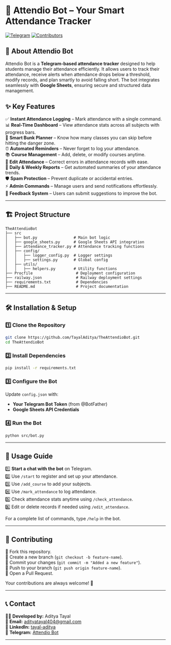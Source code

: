 # 📌 **Attendio Bot** – Your Smart Attendance Tracker  

[![Telegram](https://img.shields.io/badge/Telegram-Bot-blue)](https://t.me/TheAttendioBot)
[![Contributors](https://img.shields.io/github/contributors/TayalAditya/TheAttendioBot)](https://github.com/TayalAditya/TheAttendioBot/graphs/contributors)  

## 🚀 **About Attendio Bot**  

Attendio Bot is a **Telegram-based attendance tracker** designed to help students manage their attendance efficiently. It allows users to track their attendance, receive alerts when attendance drops below a threshold, modify records, and plan smartly to avoid falling short. The bot integrates seamlessly with **Google Sheets**, ensuring secure and structured data management.  

## ✨ **Key Features**  

✅ **Instant Attendance Logging** – Mark attendance with a single command.  
📊 **Real-Time Dashboard** – View attendance stats across all subjects with progress bars.  
🚀 **Smart Bunk Planner** – Know how many classes you can skip before hitting the danger zone.  
⏰ **Automated Reminders** – Never forget to log your attendance.  
📚 **Course Management** – Add, delete, or modify courses anytime.  
🔄 **Edit Attendance** – Correct errors in attendance records with ease.  
📅 **Daily & Weekly Reports** – Get automated summaries of your attendance trends.  
🛡️ **Spam Protection** – Prevent duplicate or accidental entries.  
⚡ **Admin Commands** – Manage users and send notifications effortlessly.  
💬 **Feedback System** – Users can submit suggestions to improve the bot.  

---

## 🏗 **Project Structure**  

```
TheAttendioBot
├── src
│   ├── bot.py                # Main bot logic
│   ├── google_sheets.py      # Google Sheets API integration
│   ├── attendance_tracker.py # Attendance tracking functions
│   ├── config/               
│   │   ├── logger_config.py  # Logger settings
│   │   ├── settings.py       # Global config
│   ├── utils/                
│   │   ├── helpers.py        # Utility functions
├── Procfile                   # Deployment configuration
├── railway.json               # Railway deployment settings
├── requirements.txt           # Dependencies
├── README.md                  # Project documentation
```

---

## 🛠 **Installation & Setup**  

### **1️⃣ Clone the Repository**  

```bash
git clone https://github.com/TayalAditya/TheAttendioBot.git
cd TheAttendioBot
```

### **2️⃣ Install Dependencies**  

```bash
pip install -r requirements.txt
```

### **3️⃣ Configure the Bot**  

Update `config.json` with:  
- **Your Telegram Bot Token** (from @BotFather)  
- **Google Sheets API Credentials**  

### **4️⃣ Run the Bot**  

```bash
python src/bot.py
```

---

## 🚀 **Usage Guide**  

1️⃣ **Start a chat with the bot** on Telegram.  
2️⃣ Use `/start` to register and set up your attendance.  
3️⃣ Use `/add_course` to add your subjects.  
4️⃣ Use `/mark_attendance` to log attendance.  
5️⃣ Check attendance stats anytime using `/check_attendance`.  
6️⃣ Edit or delete records if needed using `/edit_attendance`.  

For a complete list of commands, type `/help` in the bot.  

---

## 🤝 **Contributing**  

🔹 Fork this repository.  
🔹 Create a new branch (`git checkout -b feature-name`).  
🔹 Commit your changes (`git commit -m "Added a new feature"`).  
🔹 Push to your branch (`git push origin feature-name`).  
🔹 Open a Pull Request.  

Your contributions are always welcome! 🚀   

---

## 📞 **Contact**  

👨‍💻 **Developed by:** Aditya Tayal  
📩 **Email:** [adityatayal404@gmail.com](mailto:adityatayal404@gmail.com)  
🔗 **LinkedIn:** [tayal-aditya](https://www.linkedin.com/in/tayal-aditya)  
📲 **Telegram:** [Attendio Bot](https://t.me/TheAttendioBot)  

---
